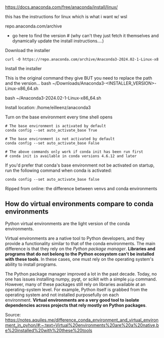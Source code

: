 https://docs.anaconda.com/free/anaconda/install/linux/

this has the instructions for linux which is what i want w/ wsl

repo.anaconda.com/archive
- go here to find the version # (why can't they just fetch it themselves and dynamically update the install instructions....)

Download the installer
```
curl -O https://repo.anaconda.com/archive/Anaconda3-2024.02-1-Linux-x8
```

Install the installer

This is the original command they give BUT you need to replace the path and the version... 
bash ~/Downloads/Anaconda3-<INSTALLER_VERSION>-Linux-x86_64.sh



bash ~/Anaconda3-2024.02-1-Linux-x86_64.sh

Install location: /home/eilleenz/anaconda3


Turn on the base environment every time shell opens

```shell
# The base environment is activated by default
conda config --set auto_activate_base True

# The base environment is not activated by default
conda config --set auto_activate_base False

# The above commands only work if conda init has been run first
# conda init is available in conda versions 4.6.12 and later
```
If you'd prefer that conda's base environment not be activated on startup, run the following command when conda is activated:

```shell
conda config --set auto_activate_base false
```


Ripped from online: the difference between venvs and conda environments

## How do virtual environments compare to conda environments

Python virtual environments are the light version of the conda environments.

Virtual environments are a native tool to Python developers, and they provide a functionality similar to that of the conda environments. The main difference is that they rely on the _Python package manager_. **Libraries and programs that do not belong to the Python ecosystem can't be installed with these tools**. In these cases, one must rely on the operating system's ability to install programs.

The Python package manager improved a lot in the past decade. Today, no one has issues installing numpy, pyqt, or scikit with a simple `pip` command. However, many of these packages still rely on libraries available at an operating-system level. For example, Python itself is grabbed from the operating system and not installed purposefully on each environment. **Virtual environments are a very good tool to isolate dependencies across projects that rely mostly on Python packages**.

Source: https://notes.aquiles.me/difference_conda_environment_and_virtual_environment_in_pyhon/#:~:text=Virtual%20environments%20are%20a%20native,be%20installed%20with%20these%20tools
